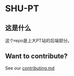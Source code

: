 # SHU-PT

## 这是什么

这个repo是上大PT站的后端部分。

## Want to contribute?

See our [contributing.md](https://github.com/gtmdcm/SHUPT-GO/blob/master/doc/contributing.md)

